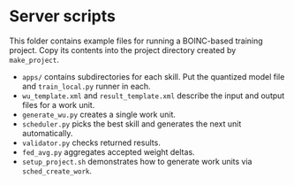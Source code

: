 # Server scripts

This folder contains example files for running a BOINC-based training project. Copy its contents into the project directory created by `make_project`.

- `apps/` contains subdirectories for each skill. Put the quantized model file and `train_local.py` runner in each.
- `wu_template.xml` and `result_template.xml` describe the input and output files for a work unit.
- `generate_wu.py` creates a single work unit.
- `scheduler.py` picks the best skill and generates the next unit automatically.
- `validator.py` checks returned results.
- `fed_avg.py` aggregates accepted weight deltas.
- `setup_project.sh` demonstrates how to generate work units via `sched_create_work`.
